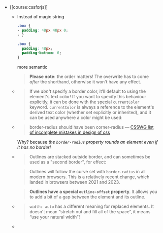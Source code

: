 - [[course:cssforjs]]
	- Instead of magic string
	  
	  ```css
	  .box {
	  - padding: 48px 48px 0;
	  - }
	  ```
	  
	  ```css
	  .box {
	    padding: 48px;
	    padding-bottom: 0;
	  }
	  ```
	  more semantic
	  
	  > **Please note:** the order matters! The overwrite has to come *after* the shorthand, otherwise it won't have any effect.
	- > If we *don't* specify a border color, it'll default to using the element's text color! If you want to specify this behaviour explicitly, it can be done with the special `currentColor` keyword. `currentColor` is always a reference to the element's derived text color (whether set 
	  explicitly or inherited), and it can be used anywhere a color might be 
	  used:
	- > border-radius should have been corner-radius
	  > — [CSSWG list of incomplete mistakes in design of css](https://wiki.csswg.org/ideas/mistakes)
	  
	  Why? because *the `border-radius` property rounds an element even if it has no border!*
	- > Outlines are stacked outside border, and can sometimes be used as a "second border", for effect:
	  
	  > Outlines will follow the curve set with `border-radius` in all modern browsers. This is a relatively recent change, which landed in browsers between 2021 and 2023.
	  
	  > **Outlines have a special `outline-offset` property**. It allows you to add a bit of a gap between the element and its outline.
	- > `width: auto` has a different meaning for replaced elements.
	   It doesn't mean “stretch out and fill all of the space”, it means “use 
	  your natural width”!
	-